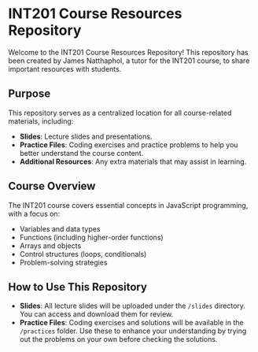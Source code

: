 # INT201 Course Resources Repository

Welcome to the INT201 Course Resources Repository! This repository has been created by James Natthaphol, a tutor for the INT201 course, to share important resources with students.

## Purpose

This repository serves as a centralized location for all course-related materials, including:

- **Slides**: Lecture slides and presentations.
- **Practice Files**: Coding exercises and practice problems to help you better understand the course content.
- **Additional Resources**: Any extra materials that may assist in learning.

## Course Overview

The INT201 course covers essential concepts in JavaScript programming, with a focus on:

- Variables and data types
- Functions (including higher-order functions)
- Arrays and objects
- Control structures (loops, conditionals)
- Problem-solving strategies

## How to Use This Repository

- **Slides**: All lecture slides will be uploaded under the `/slides` directory. You can access and download them for review.
- **Practice Files**: Coding exercises and solutions will be available in the `/practices` folder. Use these to enhance your understanding by trying out the problems on your own before checking the solutions.
